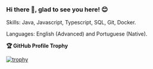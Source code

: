 ### Hi there 👋, glad to see you here! :blush:

Skills: Java, Javascript, Typescript, SQL, Git, Docker.

Languages: English (Advanced) and Portuguese (Native).

<!--
**seltong/seltong** is a ✨ _special_ ✨ repository because its `README.md` (this file) appears on your GitHub profile.

Here are some ideas to get you started:

- 🔭 I’m currently working on ...
- 🌱 I’m currently learning ...
- 👯 I’m looking to collaborate on ...
- 🤔 I’m looking for help with ...
- 💬 Ask me about ...
- 📫 How to reach me: ...
- 😄 Pronouns: ...
- ⚡ Fun fact: ...
-->

**🏆 GitHub Profile Trophy**

[![trophy](https://github-profile-trophy.vercel.app/?username=seltong&column=3&margin-w=15&margin-h=15)](https://github.com/ryo-ma/github-profile-trophy)
